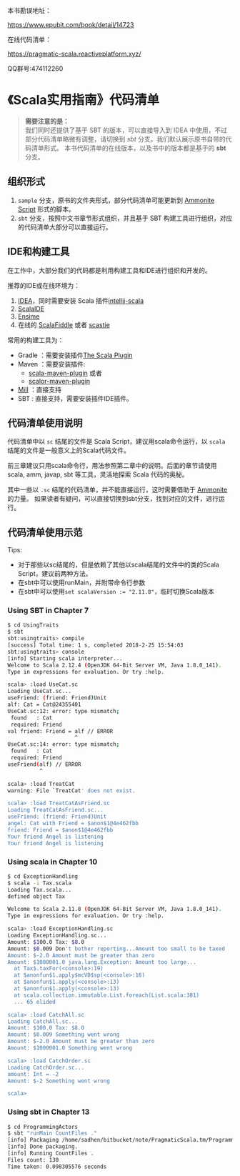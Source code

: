 本书勘误地址：

https://www.epubit.com/book/detail/14723

在线代码清单：

https://pragmatic-scala.reactiveplatform.xyz/

QQ群号:474112260

# 《Scala实用指南》代码清单

> **需要注意的是：**<br>
> 我们同时还提供了基于 SBT 的版本，可以直接导入到 IDEA 中使用，不过部分代码清单略微有调整，请切换到 *sbt* 分支。我们默认展示原书自带的代码清单形式。
> 本书代码清单的在线版本，以及书中的版本都是基于的 **sbt** 分支。

## 组织形式

1. `sample` 分支，原书的文件夹形式，部分代码清单可能更新到 [Ammonite Script](https://github.com/lihaoyi/Ammonite) 形式的脚本。
2. `sbt` 分支，按照中文书章节形式组织，并且基于 SBT 构建工具进行组织，对应的代码清单大部分可以直接运行。

## IDE和构建工具

在工作中，大部分我们的代码都是利用构建工具和IDE进行组织和开发的。

推荐的IDE或在线环境为：

1. [IDEA](https://www.jetbrains.com/idea/)，同时需要安装 Scala 插件[intellij-scala](https://github.com/JetBrains/intellij-scala)
2. [ScalaIDE](http://scala-ide.org/)
3. [Ensime](http://ensime.github.io/)
4. 在线的 [ScalaFiddle](https://scalafiddle.io/) 或者 [scastie](https://scastie.scala-lang.org)

常用的构建工具为：

- Gradle ：需要安装插件[The Scala Plugin](https://docs.gradle.org/current/userguide/scala_plugin.html)
- Maven ：需要安装插件:
    - [scala-maven-plugin](https://github.com/davidB/scala-maven-plugin) 或者
    - [scalor-maven-plugin](https://github.com/random-maven/scalor-maven-plugin)
- [Mill](https://github.com/lihaoyi/mill) ：直接支持
- SBT : 直接支持，需要安装插件IDE插件。

## 代码清单使用说明

代码清单中以 `sc` 结尾的文件是 Scala Script，建议用scala命令运行，以 `scala` 结尾的文件是一般意义上的Scala代码文件。

前三章建议只用scala命令行，用法参照第二章中的说明。后面的章节请使用 scala, amm, javap, sbt 等工具，灵活地探索 Scala 代码的奥秘。

其中一些以 `.sc` 结尾的代码清单，并不能直接运行，这时需要借助于 [Ammonite](https://blog.jetbrains.com/scala/2018/05/07/ammonite-support/) 的力量。
如果读者有疑问，可以直接切换到sbt分支，找到对应的文件，进行运行。


## 代码清单使用示范
Tips:

+ 对于那些以sc结尾的，但是依赖了其他以scala结尾的文件中的类的Scala Script，建议前两种方法。
+ 在sbt中可以使用runMain，并附带命令行参数
+ 在sbt中可以使用`set scalaVersion := "2.11.8"`，临时切换Scala版本

### Using SBT in Chapter 7
``` bash
$ cd UsingTraits
$ sbt
sbt:usingtraits> compile
[success] Total time: 1 s, completed 2018-2-25 15:54:03
sbt:usingtraits> console
[info] Starting scala interpreter...
Welcome to Scala 2.12.4 (OpenJDK 64-Bit Server VM, Java 1.8.0_141).
Type in expressions for evaluation. Or try :help.

scala> :load UseCat.sc
Loading UseCat.sc...
useFriend: (friend: Friend)Unit
alf: Cat = Cat@24355401
UseCat.sc:12: error: type mismatch;
 found   : Cat
 required: Friend
val friend: Friend = alf // ERROR
                     ^
UseCat.sc:14: error: type mismatch;
 found   : Cat
 required: Friend
useFriend(alf) // ERROR
          ^

scala> :load TreatCat
warning: File `TreatCat' does not exist.

scala> :load TreatCatAsFriend.sc
Loading TreatCatAsFriend.sc...
useFriend: (friend: Friend)Unit
angel: Cat with Friend = $anon$1@4e462fbb
friend: Friend = $anon$1@4e462fbb
Your friend Angel is listening
Your friend Angel is listening
```

### Using scala in Chapter 10
``` bash
$ cd ExceptionHandling
$ scala -i Tax.scala 
Loading Tax.scala...
defined object Tax

Welcome to Scala 2.11.8 (OpenJDK 64-Bit Server VM, Java 1.8.0_141).
Type in expressions for evaluation. Or try :help.

scala> :load ExceptionHandling.sc
Loading ExceptionHandling.sc...
Amount: $100.0 Tax: $8.0
Amount: $0.009 Don't bother reporting...Amount too small to be taxed
Amount: $-2.0 Amount must be greater than zero
Amount: $1000001.0 java.lang.Exception: Amount too large...
  at Tax$.taxFor(<console>:19)
  at $anonfun$1.apply$mcVD$sp(<console>:16)
  at $anonfun$1.apply(<console>:13)
  at $anonfun$1.apply(<console>:13)
  at scala.collection.immutable.List.foreach(List.scala:381)
  ... 65 elided

scala> :load CatchAll.sc
Loading CatchAll.sc...
Amount: $100.0 Tax: $8.0
Amount: $0.009 Something went wrong
Amount: $-2.0 Amount must be greater than zero
Amount: $1000001.0 Something went wrong

scala> :load CatchOrder.sc
Loading CatchOrder.sc...
amount: Int = -2
Amount: $-2 Something went wrong

scala> 
```

### Using sbt in Chapter 13
``` bash
$ cd ProgrammingActors
$ sbt "runMain CountFiles ."
[info] Packaging /home/sadhen/bitbucket/note/PragmaticScala.tm/ProgrammingActors/target/scala-2.12/programmingactors_2.12-0.1.0-SNAPSHOT.jar ...
[info] Done packaging.
[info] Running CountFiles .
Files count: 130
Time taken: 0.098305576 seconds
```
